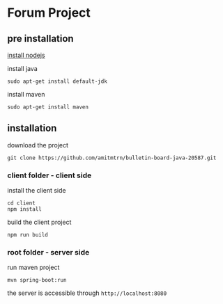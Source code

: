 # Forum Project

## pre installation

[install nodejs](https://nodejs.org/en/download/package-manager/)

install java
```
sudo apt-get install default-jdk
```

install maven
```
sudo apt-get install maven
```

## installation

download the project
```
git clone https://github.com/amitmtrn/bulletin-board-java-20587.git
```

### client folder - client side
install the client side
```
cd client
npm install
```

build the client project
```
npm run build
```

### root folder - server side
run maven project
```
mvn spring-boot:run
```

the server is accessible through `http://localhost:8080`